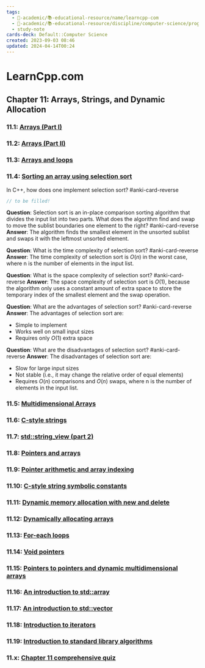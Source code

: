 ```yaml
---
tags:
  - 🔴-academic/📚-educational-resource/name/learncpp-com
  - 🔴-academic/📚-educational-resource/discipline/computer-science/programming-language/cpp
  - study-note
cards-deck: Default::Computer Science
created: 2023-09-03 08:46
updated: 2024-04-14T00:24
---
```


# LearnCpp.com

## Chapter 11꞉ Arrays, Strings, and Dynamic Allocation

### 11.1: [Arrays (Part I)](https://www.learncpp.com/cpp-tutorial/arrays-part-i/)

### 11.2: [Arrays (Part II)](https://www.learncpp.com/cpp-tutorial/arrays-part-ii/)

### 11.3: [Arrays and loops](https://www.learncpp.com/cpp-tutorial/arrays-and-loops/)

### 11.4: [Sorting an array using selection sort](https://www.learncpp.com/cpp-tutorial/sorting-an-array-using-selection-sort/)

In C++, how does one implement selection sort? #anki-card-reverse 
```cpp
// to be filled!
```


**Question**: Selection sort is an in-place comparison sorting algorithm that divides the input list into two parts. What does the algorithm find and swap to move the sublist boundaries one element to the right? #anki-card-reverse 
**Answer**: The algorithm finds the smallest element in the unsorted sublist and swaps it with the leftmost unsorted element.


**Question**: What is the time complexity of selection sort? #anki-card-reverse 
**Answer**: The time complexity of <span class="spoiler">selection sort</span> is $O(n)$ in the worst case, where n is the number of elements in the input list.


**Question**: What is the space complexity of selection sort? #anki-card-reverse
**Answer**: The space complexity of <span class="spoiler">selection sort</span> is $O(1)$, because the algorithm only uses a constant amount of extra space to store the temporary index of the smallest element and the swap operation.


**Question**: What are the advantages of selection sort? #anki-card-reverse 
**Answer**: The advantages of <span class="spoiler">selection sort</span> are:
- Simple to implement
- Works well on small input sizes
- Requires only $O(1)$ extra space


**Question**: What are the disadvantages of <span class="spoiler">selection sort</span>? #anki-card-reverse 
**Answer**: The disadvantages of selection sort are:
- Slow for large input sizes
- Not stable (i.e., it may change the relative order of equal elements)
- Requires $O(n)$ comparisons and $O(n)$ swaps, where n is the number of elements in the input list.


### 11.5: [Multidimensional Arrays](https://www.learncpp.com/cpp-tutorial/multidimensional-arrays/)

### 11.6: [C-style strings](https://www.learncpp.com/cpp-tutorial/c-style-strings/)

### 11.7: [std::string_view (part 2)](https://www.learncpp.com/cpp-tutorial/stdstring_view-part-2/)

### 11.8: [Pointers and arrays](https://www.learncpp.com/cpp-tutorial/pointers-and-arrays/)

### 11.9: [Pointer arithmetic and array indexing](https://www.learncpp.com/cpp-tutorial/pointer-arithmetic-and-array-indexing/)

### 11.10: [C-style string symbolic constants](https://www.learncpp.com/cpp-tutorial/c-style-string-symbolic-constants/)

### 11.11: [Dynamic memory allocation with new and delete](https://www.learncpp.com/cpp-tutorial/dynamic-memory-allocation-with-new-and-delete/)

### 11.12: [Dynamically allocating arrays](https://www.learncpp.com/cpp-tutorial/dynamically-allocating-arrays/)

### 11.13: [For-each loops](https://www.learncpp.com/cpp-tutorial/for-each-loops/)

### 11.14: [Void pointers](https://www.learncpp.com/cpp-tutorial/void-pointers/)

### 11.15: [Pointers to pointers and dynamic multidimensional arrays](https://www.learncpp.com/cpp-tutorial/pointers-to-pointers/)

### 11.16: [An introduction to std::array](https://www.learncpp.com/cpp-tutorial/an-introduction-to-stdarray/) 

### 11.17: [An introduction to std::vector](https://www.learncpp.com/cpp-tutorial/an-introduction-to-stdvector/) 

### 11.18: [Introduction to iterators](https://www.learncpp.com/cpp-tutorial/introduction-to-iterators/)

### 11.19: [Introduction to standard library algorithms](https://www.learncpp.com/cpp-tutorial/introduction-to-standard-library-algorithms/)

### 11.x: [Chapter 11 comprehensive quiz](https://www.learncpp.com/cpp-tutorial/chapter-11-comprehensive-quiz/)



